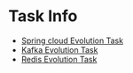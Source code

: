 # Task Info

* [Spring cloud Evolution Task](./tasks/spring-cloud.md)
* [Kafka Evolution Task](./tasks/kafka.md) 
* [Redis Evolution Task](./tasks/redis.md)